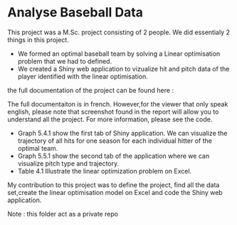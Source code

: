 # Analyse Baseball Data

This project was a M.Sc. project consisting of 2 people. We did essentialy 2 things in this project. 
* We formed an optimal baseball team by solving a Linear optimisation problem that we had to defined.
* We created a Shiny web application to vizualize hit and pitch data of the player identified with the linear optimisation.

the full documentation of the project can be found here : 

The full documentaiton is in french. However,for the viewer that only speak english, please note that screenshot found in the report will allow you to understand all the project. For more information, please see the code.
* Graph 5.4.1 show the first tab of Shiny application. We can visualize the trajectory of all hits for one season for each  individual hitter of the optimal team.
* Graph 5.5.1 show the second tab of the application where we can visualize pitch type and trajectory. 
* Table 4.1 Illustrate the linear optimization problem on Excel.

My contribution to this project was to define the project, find all the data set,create the linear optimisation model on Excel and code the Shiny web application. 

Note : this folder act as a private repo

